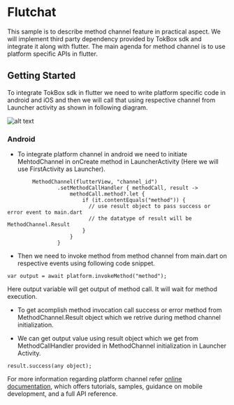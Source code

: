 # Flutchat

This sample is to describe method channel feature in practical aspect. We will implement third party dependency provided by TokBox sdk and integrate it along with flutter. The main agenda for method channel is to use platform specific APIs in flutter.

## Getting Started

To integrate TokBox sdk in flutter we need to write platform specific code in android and iOS and then we will call that using respective channel from Launcher activity as shown in following diagram.

![alt text](https://raw.githubusercontent.com/solutelabs/Flutchat/feature/add_assets/workflow.jpg)

### Android

- To integrate platform channel in android we need to initiate MehtodChannel in onCreate method in LauncherActivity (Here we will use FirstActivity as Launcher).
```
        MethodChannel(flutterView, "channel_id")
                .setMethodCallHandler { methodCall, result ->
                    methodCall.method?.let {
                        if (it.contentEquals("method")) {
                          // use result object to pass success or error event to main.dart
                          // the datatype of result will be MethodChannel.Result
                        }
                    }
                }

```

- Then we need to invoke method from method channel from main.dart on respective events using following code snippet.
```
var output = await platform.invokeMethod("method");
```
Here output variable will get output of method call. It will wait for method execution.

- To get acomplish method invocation call success or error method from MethodChannel.Result object which we retrive during method channel initialization.

- We can get output value using result object which we get from MethodCallHandler provided in MethodChannel initialization in Launcher Activity. 
```
result.success(any object);
```
For more information regarding platform channel refer
[online documentation](https://flutter.io/docs/development/platform-integration/platform-channels), which offers tutorials,
samples, guidance on mobile development, and a full API reference.

